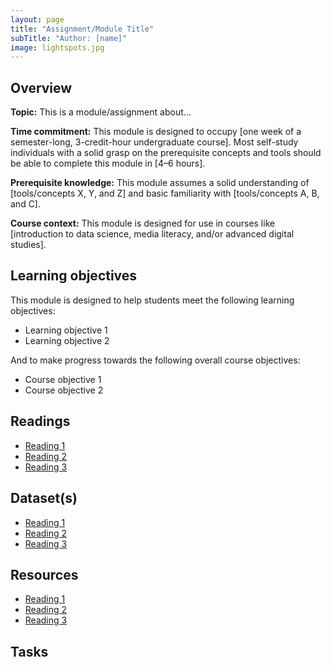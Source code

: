 ```yaml
---
layout: page
title: "Assignment/Module Title"
subTitle: "Author: [name]"
image: lightspots.jpg
---
```


## Overview

<!-- Fill out the following overview information about the assignment. Think about students, instructors, and self-study individuals when writing this information. -->

**Topic:** This is a module/assignment about...

**Time commitment:** This module is designed to occupy [one week of a semester-long, 3-credit-hour undergraduate course]. Most self-study individuals with a solid grasp on the prerequisite concepts and tools should be able to complete this module in [4–6 hours].

**Prerequisite knowledge:** This module assumes a solid understanding of [tools/concepts X, Y, and Z] and basic familiarity with [tools/concepts A, B, and C].

**Course context:** This module is designed for use in courses like [introduction to data science, media literacy, and/or advanced digital studies]. <!-- If the course you are designing this module for exists and has a public website, please link to the course website. -->


## Learning objectives

<!-- Be as specific as possible. And again, try to make these clear for students, instructors, and individuals pursuing self-study. If you suggest an assessment below, link the assessment to one or more learning objectives. This template provides specific module/assignment objectives and overall course objectives. List only what is appropriate for the assignment. -->

This module is designed to help students meet the following learning objectives:

- Learning objective 1  
- Learning objective 2

And to make progress towards the following overall course objectives:

- Course objective 1  
- Course objective 2


## Readings

<!-- Be sure to provide links to readings on the public web when possible. Feel free to differentiate between *required* and *optional* readings. Adjust the instructions as necessary. -->

- [Reading 1](http://url/for/article)  
- [Reading 2](http://url/for/article)  
- [Reading 3](http://url/for/article)  


## Dataset(s)

<!-- Provide links to public datasets. -->

- [Reading 1](http://url/for/dataset)  
- [Reading 2](http://url/for/dataset)  
- [Reading 3](http://url/for/dataset)  


## Resources

<!-- List any public resources that may help students, whether or not they are *required* for the assignment. Examples: Jupyter or RMarkdown notebooks, blog posts describing how someone addressed this problem in another context, packages/libraries/frameworks students may find helpful, etc. -->

- [Reading 1](http://url/for/resource)  
- [Reading 2](http://url/for/resource)  
- [Reading 3](http://url/for/resource)  


## Tasks

<!-- Assignment prompt for students with clear details about what to do to accomplish the learning objectives. This could include a detailed assignment prompt, or a list of possible tasks that students/instructors could choose to engage. Where possible provide links to public examples. Where appropriate, reference specific learning objectives. -->
